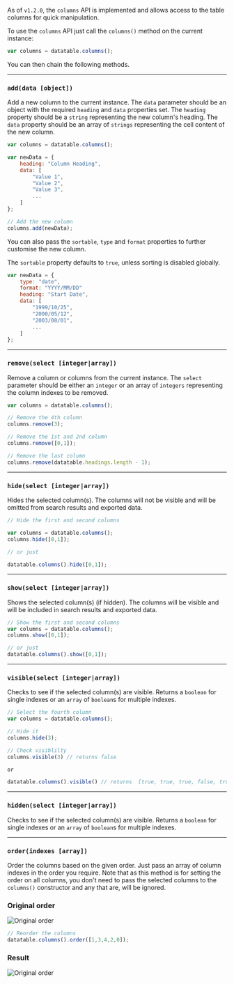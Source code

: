 As of `v1.2.0`, the `columns` API is implemented and allows access to the table columns for quick manipulation.

To use the `columns` API just call the `columns()` method on the current instance:

```javascript
var columns = datatable.columns();
```

You can then chain the following methods.

---

### `add(data [object])`

Add a new column to the current instance. The `data` parameter should be an object with the required `heading` and `data` properties set. The `heading` property should be a `string` representing the new column's heading. The `data` property should be an array of `strings` representing the cell content of the new column.

```javascript
var columns = datatable.columns();

var newData = {
    heading: "Column Heading",
    data: [
        "Value 1",
        "Value 2",
        "Value 3",
        ...
    ]
};

// Add the new column
columns.add(newData);
```

You can also pass the `sortable`, `type` and `format` properties to further customise the new column.

The `sortable` property defaults to `true`, unless sorting is disabled globally.

```javascript
var newData = {
    type: "date",
    format: "YYYY/MM/DD"
    heading: "Start Date",
    data: [
        "1999/10/25",
        "2000/05/12",
        "2003/08/01",
        ...
    ]
};
```

---

### `remove(select [integer|array])`

Remove a column or columns from the current instance. The `select` parameter should be either an `integer` or an array of `integers` representing the column indexes to be removed.

```javascript
var columns = datatable.columns();

// Remove the 4th column
columns.remove(3);

// Remove the 1st and 2nd column
columns.remove([0,1]);

// Remove the last column
columns.remove(datatable.headings.length - 1);

```

---

### `hide(select [integer|array])`

Hides the selected column(s). The columns will not be visible and will be omitted from search results and exported data.

```javascript
// Hide the first and second columns

var columns = datatable.columns();
columns.hide([0,1]);

// or just

datatable.columns().hide([0,1]);
```

---

### `show(select [integer|array])`

Shows the selected column(s) (if hidden). The columns will be visible and will be included in search results and exported data.


```javascript
// Show the first and second columns
var columns = datatable.columns();
columns.show([0,1]);

// or just
datatable.columns().show([0,1]);
```

---

### `visible(select [integer|array])`

Checks to see if the selected column(s) are visible. Returns a `boolean` for single indexes or an `array` of `boolean`s for multiple indexes.

```javascript
// Select the fourth column
var columns = datatable.columns();

// Hide it
columns.hide(3);

// Check visiblilty
columns.visible(3) // returns false

or 

datatable.columns().visible() // returns  [true, true, true, false, true]

```

---

### `hidden(select [integer|array])`

Checks to see if the selected column(s) are visible. Returns a `boolean` for single indexes or an `array` of `boolean`s for multiple indexes.

---

### `order(indexes [array])`

Order the columns based on the given order. Just pass an array of column indexes in the order you require. Note that as this method is for setting the order on all columns, you don't need to pass the selected columns to the `columns()` constructor and any that are, will be ignored.

### Original order
![Original order](http://i.imgur.com/OK5DoGs.png)


```javascript
// Reorder the columns
datatable.columns().order([1,3,4,2,0]);
```


### Result
![Original order](http://i.imgur.com/kNGEgpT.png)